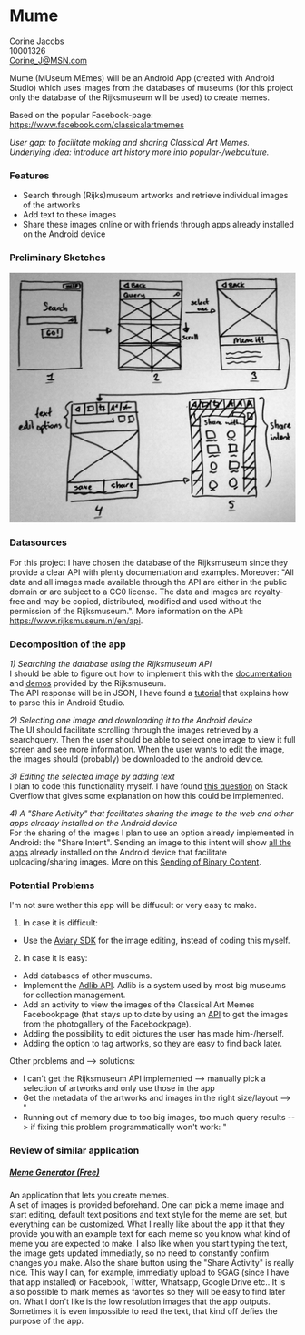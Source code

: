 # Mume  
Corine Jacobs  
10001326  
Corine_J@MSN.com  
  
Mume (MUseum MEmes) will be an Android App (created with Android Studio) which uses images from the databases of museums (for this project only the database of the Rijksmuseum will be used) to create memes. 

Based on the popular Facebook-page: https://www.facebook.com/classicalartmemes  

*User gap: to facilitate making and sharing Classical Art Memes.*  
*Underlying idea: introduce art history more into popular-/webculture.*  

### Features
- Search through (Rijks)museum artworks and retrieve individual images of the artworks
- Add text to these images
- Share these images online or with friends through apps already installed on the Android device 

### Preliminary Sketches  
![Preliminary sketches](/doc/preliminarysketches.jpg)  

### Datasources  
For this project I have chosen the database of the Rijksmuseum since they provide a clear API with plenty documentation and examples. Moreover: "All data and all images made available through the API are either in the public domain or are subject to a CC0 license. The data and images are royalty-free and may be copied, distributed, modified and used without the permission of the Rijksmuseum.". More information on the API: https://www.rijksmuseum.nl/en/api.

### Decomposition of the app  
*1) Searching the database using the Rijksmuseum API*  
I should be able to figure out how to implement this with the [documentation](http://rijksmuseum.github.io/) and [demos](http://rijksmuseum.github.io/demos/) provided by the Rijksmuseum.  
The API response will be in JSON, I have found a [tutorial](http://mobilesiri.com/json-parsing-in-android-using-android-studio/) that explains how to parse this in Android Studio.

*2) Selecting one image and downloading it to the Android device*  
The UI should facilitate scrolling through the images retrieved by a searchquery. Then the user should be able to select one image to view it full screen and see more information. When the user wants to edit the image, the images should (probably) be downloaded to the android device. 

*3) Editing the selected image by adding text*  
I plan to code this functionality myself. I have found [this question](http://stackoverflow.com/questions/11318205/how-to-write-text-on-an-image-in-java-android) on Stack Overflow that gives some explanation on how this could be implemented.

*4) A "Share Activity" that facilitates sharing the image to the web and other apps already installed on the Android device*  
For the sharing of the images I plan to use an option already implemented in Android: the "Share Intent". Sending an image to this intent will show [all the apps](http://i0.wp.com/www.devcfgc.com/wp-content/uploads/2014/10/intent-chooser.jpg) already installed on the Android device that facilitate uploading/sharing images. More on this [Sending of Binary Content](http://developer.android.com/training/sharing/send.html).

### Potential Problems  
I'm not sure wether this app will be diffucult or very easy to make.  
  
1) In case it is difficult:  
- Use the [Aviary SDK](https://developers.aviary.com/) for the image editing, instead of coding this myself.

2) In case it is easy:
- Add databases of other museums.
- Implement the [Adlib API](http://api.adlibsoft.com/site/). Adlib is a system used by most big museums for collection management. 
- Add an activity to view the images of the Classical Art Memes Facebookpage (that stays up to date by using an [API](https://developers.facebook.com/docs/graph-api/reference/v2.5/album) to get the images from the photogallery of the Facebookpage).
- Adding the possibility to edit pictures the user has made him-/herself.
- Adding the option to tag artworks, so they are easy to find back later.

Other problems and --> solutions:  
- I can't get the Rijksmuseum API implemented --> manually pick a selection of artworks and only use those in the app
- Get the metadata of the artworks and images in the right size/layout --> "
- Running out of memory due to too big images, too much query results --> if fixing this problem programmatically won't work: "

### Review of similar application
##### [Meme Generator (Free)](https://play.google.com/store/apps/details?id=com.zombodroid.MemeGenerator&hl=en)
An application that lets you create memes.  
A set of images is provided beforehand. One can pick a meme image and start editing, default text positions and text style for the meme are set, but everything can be customized. What I really like about the app it that they provide you with an example text for each meme so you know what kind of meme you are expected to make. I also like when you start typing the text, the image gets updated immediatly, so no need to constantly confirm changes you make. Also the share button using the "Share Activity" is really nice. This way I can, for example, immediatly upload to 9GAG (since I have that app installed) or Facebook, Twitter, Whatsapp, Google Drive etc.. It is also possible to mark memes as favorites so they will be easy to find later on. 
What I don't like is the low resolution images that the app outputs. Sometimes it is even impossible to read the text, that kind off defies the purpose of the app.
